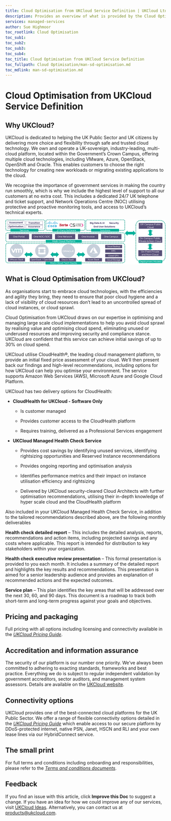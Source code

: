 ```yaml
---
title: Cloud Optimisation from UKCloud Service Definition | UKCloud Ltd
description: Provides an overview of what is provided by the Cloud Optimisation from UKCloud service
services: managed-services
author: Sue Highmoor
toc_rootlink: Cloud Optimisation
toc_sub1: 
toc_sub2:
toc_sub3:
toc_sub4:
toc_title: Cloud Optimisation from UKCloud Service Definition
toc_fullpath: Cloud Optimisation/man-sd-optimisation.md
toc_mdlink: man-sd-optimisation.md
---
```


# Cloud Optimisation from UKCloud Service Definition

## Why UKCloud?

UKCloud is dedicated to helping the UK Public Sector and UK citizens by delivering more choice and flexibility through safe and trusted cloud technology. We own and operate a UK-sovereign, industry-leading, multi-cloud platform, located within the Government’s Crown Campus, offering multiple cloud technologies, including VMware, Azure, OpenStack, OpenShift and Oracle. This enables customers to choose the right technology for creating new workloads or migrating existing applications to the cloud.

We recognise the importance of government services in making the country run smoothly, which is why we include the highest level of support to all our customers at no extra cost. This includes a dedicated 24/7 UK telephone and ticket support, and Network Operations Centre (NOC) utilising protective and proactive monitoring tools, and access to UKCloud’s technical experts.

![UKCloud services](images/ukc-services.png)

## What is Cloud Optimisation from UKCloud?

As organisations start to embrace cloud technologies, with the efficiencies and agility they bring, they need to ensure that poor cloud hygiene and a lack of visibility of cloud resources don’t lead to an uncontrolled spread of cloud instances, or cloud sprawl.

Cloud Optimisation from UKCloud draws on our expertise in optimising and managing large scale cloud implementations to help you avoid cloud sprawl by realising value and optimising cloud spend, eliminating unused or underused resources and improving security and compliance stance. UKCloud are confident that this service can achieve initial savings of up to 30% on cloud spend.

UKCloud utilise CloudHealth&reg;, the leading cloud management platform, to provide an initial fixed price assessment of your cloud. We’ll then present back our findings and high-level recommendations, including options for how UKCloud can help you optimise your environment. The service supports Amazon Web Services (AWS), Microsoft Azure and Google Cloud Platform.

UKCloud has two delivery options for CloudHealth:

- **CloudHealth for UKCloud - Software Only**

  - Is customer managed

  - Provides customer access to the CloudHealth platform

  - Requires training, delivered as a Professional Services engagement

- **UKCloud Managed Health Check Service**

  - Provides cost savings by identifying unused services, identifying rightsizing opportunities and Reserved Instance recommendations
  
  - Provides ongoing reporting and optimisation analysis
  
  - Identifies performance metrics and their impact on instance utilisation efficiency and rightsizing
  
  - Delivered by UKCloud security-cleared Cloud Architects with further optimisation recommendations, utilising their in-depth knowledge of hyper scale cloud and the CloudHealth platform

Also included in your UKCloud Managed Health Check Service, in addition to the tailored recommendations described above, are the following monthly deliverables

**Health check detailed report** – This includes the detailed analysis, reports, recommendations and action items, including projected savings and any costs where applicable. This report is intended for distribution to key stakeholders within your organization.

**Health check executive review presentation** – This formal presentation is provided to you each month. It includes a summary of the detailed report and highlights the key results and recommendations. This presentation is aimed for a senior leadership audience and provides an explanation of recommended actions and the expected outcomes.

**Service plan** – This plan identifies the key areas that will be addressed over the next 30, 60, and 90 days. This document is a roadmap to track both short-term and long-term progress against your goals and objectives.

## Pricing and packaging

Full pricing with all options including licensing and connectivity available in the [*UKCloud Pricing Guide*](../other/other-ref-pricing-guide.md).

## Accreditation and information assurance

The security of our platform is our number one priority. We’ve always been committed to adhering to exacting standards, frameworks and best practice. Everything we do is subject to regular independent validation by government accreditors, sector auditors, and management system assessors. Details are available on the [UKCloud website](https://ukcloud.com/governance/).

## Connectivity options

UKCloud provides one of the best-connected cloud platforms for the UK Public Sector. We offer a range of flexible connectivity options detailed in the [*UKCloud Pricing Guide*](../other/other-ref-pricing-guide.md) which enable access to our secure platform by DDoS-protected internet, native PSN, Janet, HSCN and RLI and your own lease lines via our HybridConnect service.

## The small print

For full terms and conditions including onboarding and responsibilities, please refer to the [*Terms and conditions documents*](../other/other-ref-terms-and-conditions.md).

## Feedback

If you find an issue with this article, click **Improve this Doc** to suggest a change. If you have an idea for how we could improve any of our services, visit [UKCloud Ideas](https://ideas.ukcloud.com). Alternatively, you can contact us at <products@ukcloud.com>.
